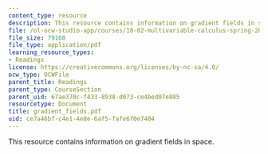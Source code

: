 ```yaml
---
content_type: resource
description: This resource contains information on gradient fields in space.
file: /ol-ocw-studio-app/courses/18-02-multivariable-calculus-spring-2006/ce7a46bfc4e14e8e6af5fafe6f0e7404_gradient_fields.pdf
file_size: 79160
file_type: application/pdf
learning_resource_types:
- Readings
license: https://creativecommons.org/licenses/by-nc-sa/4.0/
ocw_type: OCWFile
parent_title: Readings
parent_type: CourseSection
parent_uid: 67ae370c-f433-8938-d073-ce4bed07e885
resourcetype: Document
title: gradient_fields.pdf
uid: ce7a46bf-c4e1-4e8e-6af5-fafe6f0e7404
---
```

This resource contains information on gradient fields in space.